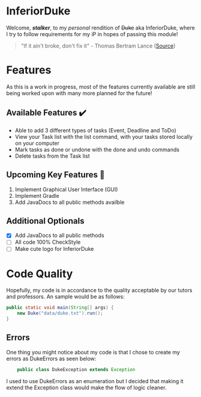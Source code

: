 # InferiorDuke

Welcome, ***stalker***, to my *personal* rendition of ~~Duke~~ aka InferiorDuke, where I try to follow requirements for my iP in hopes of passing this module!

> "If it ain't broke, don't fix it" - Thomas Bertram Lance ([Source](https://digital.hagley.org/Nationbiz_197705#page/30/mode/2up))

# Features

As this is a work in progress, most of the features currently available are still being worked upon with many more planned for the future!

## Available Features ✔️

* Able to add 3 different types of tasks (Event, Deadline and ToDo)
* View your Task list with the list command, with your tasks stored locally on your computer
* Mark tasks as done or undone with the done and undo commands
* Delete tasks from the Task list

## Upcoming Key Features 📝

1. Implement Graphical User Interface (GUI) 
2. Implement Gradle
3. Add JavaDocs to all public methods availble

## Additional Optionals

- [X] Add JavaDocs to all public methods
- [ ] All code 100% CheckStyle
- [ ] Make cute logo for InferiorDuke

# Code Quality

Hopefully, my code is in accordance to the quality acceptable by our tutors and professors. An sample would be as follows:

```java
public static void main(String[] args) {
    new Duke("data/duke.txt").run();
}
```

## Errors

One thing you might notice about my code is that I chose to create my errors as DukeErrors as seen below:

```java
    public class DukeException extends Exception
```

I used to use DukeErrors as an enumeration but I decided that making it extend the Exception class would make the flow of logic cleaner.
